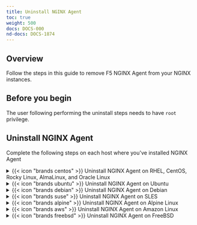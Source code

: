 ```yaml
---
title: Uninstall NGINX Agent
toc: true
weight: 500
docs: DOCS-000
nd-docs: DOCS-1874
---
```


## Overview

Follow the steps in this guide to remove F5 NGINX Agent from your NGINX instances.

## Before you begin

The user following performing the uninstall steps needs to have `root` privilege.

## Uninstall NGINX Agent

Complete the following steps on each host where you've installed NGINX Agent

<details>
<summary>{{< icon "brands centos" >}} Uninstall NGINX Agent on RHEL, CentOS, Rocky Linux, AlmaLinux, and Oracle Linux</summary>

### Uninstall NGINX Agent on RHEL, CentOS, Rocky Linux, AlmaLinux, and Oracle Linux

{{< include "/agent/installation/uninstall/uninstall-rhel.md" >}}

</details>

<details>
<summary>{{< icon "brands ubuntu" >}} Uninstall NGINX Agent on Ubuntu</summary>

### Uninstall NGINX Agent on Ubuntu

{{< include "/agent/installation/uninstall/uninstall-ubuntu.md" >}}

</details>

<details>
<summary>{{< icon "brands debian" >}} Uninstall NGINX Agent on Debian</summary>

### Uninstall NGINX Agent on Debian

{{< include "/agent/installation/uninstall/uninstall-debian.md" >}}

</details>

<details>
<summary>{{< icon "brands suse" >}} Uninstall NGINX Agent on SLES</summary>

### Uninstall NGINX Agent on SLES

{{< include "/agent/installation/uninstall/uninstall-sles.md" >}}

</details>

<details>
<summary>{{< icon "brands alpine" >}} Uninstall NGINX Agent on Alpine Linux</summary>

### Uninstall NGINX Agent on Alpine Linux

{{< include "/agent/installation/uninstall/uninstall-alpine.md" >}}

</details>

<details>
<summary>{{< icon "brands aws" >}} Uninstall NGINX Agent on Amazon Linux</summary>

### Uninstall NGINX Agent on Amazon Linux

{{< include "/agent/installation/uninstall/uninstall-amazon-linux.md" >}}

</details>

<details>
<summary>{{< icon "brands freebsd" >}} Uninstall NGINX Agent on FreeBSD</summary>

### Uninstall NGINX Agent on FreeBSD

{{< include "/agent/installation/uninstall/uninstall-freebsd.md" >}}

</details>
